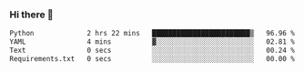 ### Hi there 👋

<!--START_SECTION:waka-->

```txt
Python             2 hrs 22 mins   ████████████████████████▒   96.96 %
YAML               4 mins          ▓░░░░░░░░░░░░░░░░░░░░░░░░   02.81 %
Text               0 secs          ░░░░░░░░░░░░░░░░░░░░░░░░░   00.24 %
Requirements.txt   0 secs          ░░░░░░░░░░░░░░░░░░░░░░░░░   00.00 %
```

<!--END_SECTION:waka-->

<!--
**Jonas-VanHaeken/Jonas-VanHaeken** is a ✨ _special_ ✨ repository because its `README.md` (this file) appears on your GitHub profile.

Here are some ideas to get you started:

- 🔭 I’m currently working on ...
- 🌱 I’m currently learning ...
- 👯 I’m looking to collaborate on ...
- 🤔 I’m looking for help with ...
- 💬 Ask me about ...
- 📫 How to reach me: ...
- 😄 Pronouns: ...
- ⚡ Fun fact: ...
-->
